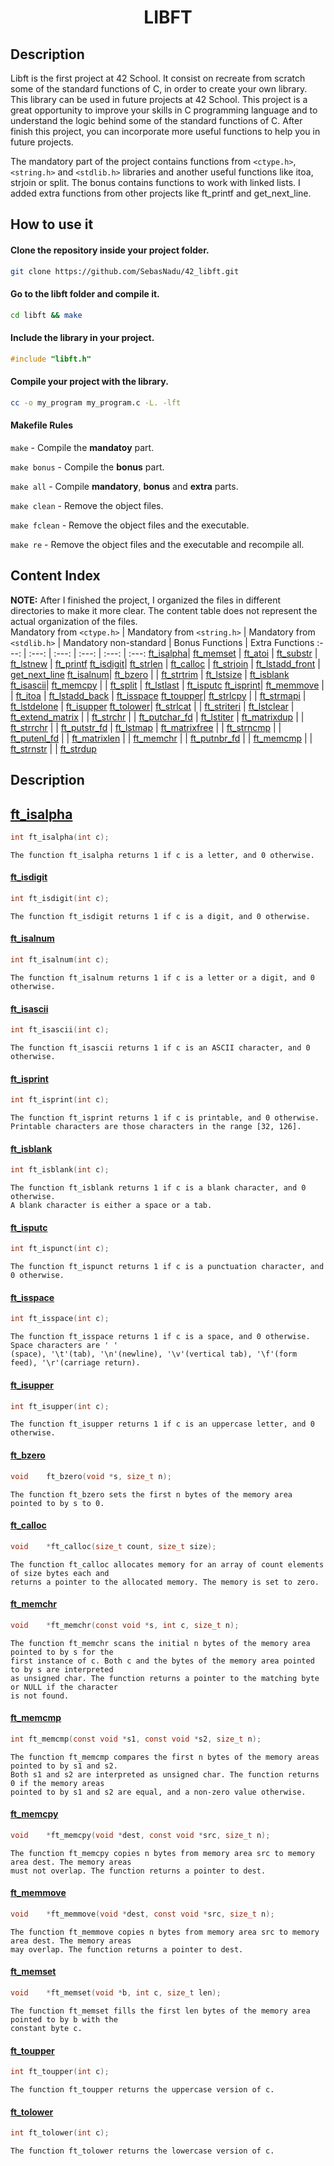 <div>
	<h1 align="center">LIBFT</h1>
</div>

## Description

Libft is the first project at 42 School. It consist on recreate from scratch some of the standard functions of C, in order to create your own library. This library can be used in future projects at 42 School. This project is a great opportunity to improve your skills in C programming language and to understand the logic behind some of the standard functions of C. After finish this project, you can incorporate more useful functions to help you in future projects.

The mandatory part of the project contains functions from `<ctype.h>`, `<string.h>` and `<stdlib.h>` libraries and another useful functions like itoa, strjoin or split.
The bonus contains functions to work with linked lists. I added extra functions from other projects like ft_printf and get_next_line.

## How to use it

#### Clone the repository inside your project folder.

```bash
git clone https://github.com/SebasNadu/42_libft.git
```

#### Go to the libft folder and compile it.

```bash
cd libft && make
```

#### Include the library in your project.

```c
#include "libft.h"
```

#### Compile your project with the library.

```bash
cc -o my_program my_program.c -L. -lft
```

#### Makefile Rules

`make` - Compile the **mandatoy** part.

`make bonus` - Compile the **bonus** part.

`make all` - Compile **mandatory**, **bonus** and **extra** parts.

`make clean` - Remove the object files.

`make fclean` - Remove the object files and the executable.

`make re` - Remove the object files and the executable and recompile all.

## Content Index

**NOTE:** After I finished the project, I organized the files in different directories to make it more clear. The content table does not represent the actual organization of the files.
</br>
Mandatory from `<ctype.h>` | Mandatory from `<string.h>` | Mandatory from `<stdlib.h>` | Mandatory non-standard | Bonus Functions | Extra Functions
:---: | :---: | :---: | :---: | :---: | :---:
[ft_isalpha](#ft_isalpha.c)| [ft_memset](#ft_memset.c) | [ft_atoi](#ft_atoi.c) | [ft_substr](#ft_substr.c) | [ft_lstnew](#ft_lstnew.c) | [ft_printf](#ft_printf.c)
[ft_isdigit](#ft_isdigit.c)| [ft_strlen](#ft_strlen.c) | [ft_calloc](#ft_calloc.c) | [ft_strjoin](#ft_strjoin.c) | [ft_lstadd_front](#ft_lstadd_front.c) | [get_next_line](#get_next_line.c)
[ft_isalnum](#ft_isalnum.c)| [ft_bzero](#ft_bzero.c) | | [ft_strtrim](#ft_strtrim.c) | [ft_lstsize](#ft_lstsize.c) | [ft_isblank](#ft_isblank.c)
[ft_isascii](#ft_isascii.c)| [ft_memcpy](#ft_memcpy.c) | | [ft_split](#ft_split.c) | [ft_lstlast](#ft_lstlast.c) | [ft_isputc](#ft_isputc.c)
[ft_isprint](#ft_isprint.c)| [ft_memmove](#ft_memmove.c) | | [ft_itoa](#ft_itoa.c) | [ft_lstadd_back](#ft_lstadd_back.c) | [ft_isspace](#ft_isspace.c)
[ft_toupper](#ft_toupper.c)| [ft_strlcpy](#ft_strlcpy.c) | | [ft_strmapi](#ft_strmapi.c) | [ft_lstdelone](#ft_lstdelone.c) | [ft_isupper](#ft_isupper.c)
[ft_tolower](#ft_tolower.c)| [ft_strlcat](#ft_strlcat.c) | | [ft_striteri](#ft_striteri.c) | [ft_lstclear](#ft_lstclear.c) | [ft_extend_matrix](#ft_extend_matrix.c)
| | [ft_strchr](#ft_strchr.c) | | [ft_putchar_fd](#ft_putchar_fd.c) | [ft_lstiter](#ft_lstiter.c) | [ft_matrixdup](#ft_matrixdup.c)
| | [ft_strrchr](#ft_strrchr.c) | | [ft_putstr_fd](#ft_putstr_fd.c) | [ft_lstmap](#ft_lstmap.c) | [ft_matrixfree](#ft_matrixfree.c)
| | [ft_strncmp](#ft_strncmp.c) | | [ft_putenl_fd](#ft_putendl_fd.c) | | [ft_matrixlen](#ft_matrixlen.c)
| | [ft_memchr](#ft_memchr.c) | | [ft_putnbr_fd](#ft_putnbr_fd.c)
| | [ft_memcmp](#ft_memcmp.c)
| | [ft_strnstr](#ft_strnstr.c)
| | [ft_strdup](#ft_strdup.c)

## Description

## [ft_isalpha](/src/is/ft_isalpha.c)

```c
int	ft_isalpha(int c);
```

    The function ft_isalpha returns 1 if c is a letter, and 0 otherwise.

#### [ft_isdigit](/src/is/ft_isdigit.c)

```c
int	ft_isdigit(int c);
```

    The function ft_isdigit returns 1 if c is a digit, and 0 otherwise.

#### [ft_isalnum](/src/is/ft_isalnum.c)

```c
int	ft_isalnum(int c);
```

    The function ft_isalnum returns 1 if c is a letter or a digit, and 0 otherwise.

#### [ft_isascii](/src/is/ft_isascii.c)

```c
int	ft_isascii(int c);
```

    The function ft_isascii returns 1 if c is an ASCII character, and 0 otherwise.

#### [ft_isprint](/src/is/ft_isprint.c)

```c
int	ft_isprint(int c);
```

    The function ft_isprint returns 1 if c is printable, and 0 otherwise.
    Printable characters are those characters in the range [32, 126].

#### [ft_isblank](/src/is/ft_isblank.c)

```c
int	ft_isblank(int c);
```

    The function ft_isblank returns 1 if c is a blank character, and 0 otherwise.
    A blank character is either a space or a tab.

#### [ft_isputc](/src/is/ft_isputc.c)

```c
int	ft_ispunct(int c);
```

    The function ft_ispunct returns 1 if c is a punctuation character, and 0 otherwise.

#### [ft_isspace](/src/is/ft_isspace.c)

```c
int	ft_isspace(int c);
```

    The function ft_isspace returns 1 if c is a space, and 0 otherwise. Space characters are ' '
    (space), '\t'(tab), '\n'(newline), '\v'(vertical tab), '\f'(form feed), '\r'(carriage return).

#### [ft_isupper](/src/is/ft_isupper.c)

```c
int	ft_isupper(int c);
```

    The function ft_isupper returns 1 if c is an uppercase letter, and 0 otherwise.

#### [ft_bzero](/src/mem/ft_bzero.c)

```c
void	ft_bzero(void *s, size_t n);
```

    The function ft_bzero sets the first n bytes of the memory area pointed to by s to 0.

#### [ft_calloc](/src/mem/ft_calloc.c)

```c
void	*ft_calloc(size_t count, size_t size);
```

    The function ft_calloc allocates memory for an array of count elements of size bytes each and
    returns a pointer to the allocated memory. The memory is set to zero.

#### [ft_memchr](/src/mem/ft_memchr.c)

```c
void	*ft_memchr(const void *s, int c, size_t n);
```

    The function ft_memchr scans the initial n bytes of the memory area pointed to by s for the
    first instance of c. Both c and the bytes of the memory area pointed to by s are interpreted
    as unsigned char. The function returns a pointer to the matching byte or NULL if the character
    is not found.

#### [ft_memcmp](/src/mem/ft_memcmp.c)

```c
int	ft_memcmp(const void *s1, const void *s2, size_t n);
```

    The function ft_memcmp compares the first n bytes of the memory areas pointed to by s1 and s2.
    Both s1 and s2 are interpreted as unsigned char. The function returns 0 if the memory areas
    pointed to by s1 and s2 are equal, and a non-zero value otherwise.

#### [ft_memcpy](/src/mem/ft_memcpy.c)

```c
void	*ft_memcpy(void *dest, const void *src, size_t n);
```

    The function ft_memcpy copies n bytes from memory area src to memory area dest. The memory areas
    must not overlap. The function returns a pointer to dest.

#### [ft_memmove](/src/mem/ft_memmove.c)

```c
void	*ft_memmove(void *dest, const void *src, size_t n);
```

    The function ft_memmove copies n bytes from memory area src to memory area dest. The memory areas
    may overlap. The function returns a pointer to dest.

#### [ft_memset](/src/mem/ft_memset.c)

```c
void	*ft_memset(void *b, int c, size_t len);
```

    The function ft_memset fills the first len bytes of the memory area pointed to by b with the
    constant byte c.

#### [ft_toupper](/src/to/ft_toupper.c)

```c
int	ft_toupper(int c);
```

    The function ft_toupper returns the uppercase version of c.

#### [ft_tolower](/src/to/ft_tolower.c)

```c
int	ft_tolower(int c);
```

    The function ft_tolower returns the lowercase version of c.
